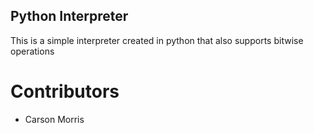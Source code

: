 ## Python Interpreter
This is a simple interpreter created in python that also supports bitwise operations

# Contributors
- Carson Morris
